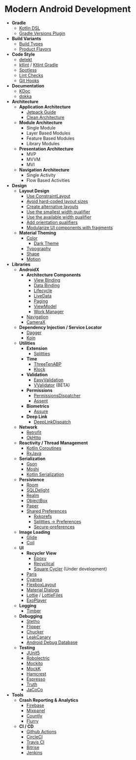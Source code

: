 # Modern Android Development

- **Gradle**
    - [Kotlin DSL](https://docs.gradle.org/current/userguide/kotlin_dsl.html)
    - [Gradle Versions Plugin](https://github.com/ben-manes/gradle-versions-plugin)
- **Build Variants**
    - [Build Types](https://developer.android.com/studio/build/build-variants#product-flavors)
    - [Product Flavors](https://developer.android.com/studio/build/build-variants#product-flavors)
- **Code Style**
    - [detekt](https://github.com/detekt/detekt)
    - [ktlint](https://github.com/pinterest/ktlint) / [Ktlint Gradle](https://github.com/JLLeitschuh/ktlint-gradle)
    - [Spotless](https://github.com/diffplug/spotless)
    - [Lint Checks](https://developer.android.com/studio/write/lint)
    - [Git Hooks](https://githooks.com/)
- **Documentation**
    - [KDoc](https://kotlinlang.org/docs/reference/kotlin-doc.html)
    - [dokka](https://github.com/Kotlin/dokka)
- **Architecture**
    - **Application Architecture**
        - [Jetpack Guide](https://developer.android.com/jetpack/docs/guide)
        - [Clean Architecture](https://blog.cleancoder.com/uncle-bob/2012/08/13/the-clean-architecture.html)
    - **Module Architecture**
        - Single Module
        - Layer Based Modules
        - Feature Based Modules
        - Library Modules
    - **Presentation Architecture**
        - MVP
        - MVVM
        - MVI
    - **Navigation Architecture**
        - Single Activity
        - Flow Based Activities
- **Design**
    - **Layout Design**
        - [Use ConstraintLayout](https://developer.android.com/training/multiscreen/screensizes#ConstraintLayout)
        - [Avoid hard-coded layout sizes](https://developer.android.com/training/multiscreen/screensizes#TaskUseWrapMatchPar)
        - [Create alternative layouts](https://developer.android.com/training/multiscreen/screensizes#alternative-layouts)
        - [Use the smallest width qualifier](https://developer.android.com/training/multiscreen/screensizes#TaskUseSWQuali)
        - [Use the available width qualifier](https://developer.android.com/training/multiscreen/screensizes#available-width)
        - [Add orientation qualifiers](https://developer.android.com/training/multiscreen/screensizes#TaskUseOriQuali)
        - [Modularize UI components with fragments](https://developer.android.com/training/multiscreen/screensizes#fragments)
    - **Material Theming**
        - [Color](https://material.io/design/color/)
            - [Dark Theme](https://material.io/design/color/dark-theme.html)
        - [Typography](https://material.io/design/typography/)
        - [Shape](https://material.io/design/shape/)
        - [Motion](https://material.io/design/motion/)
- **Libraries**
    - **AndroidX**
        - **Architecture Components**
            - [View Binding](https://developer.android.com/topic/libraries/view-binding)
            - [Data Binding](https://developer.android.com/topic/libraries/data-binding)
            - [Lifecycle](https://developer.android.com/topic/libraries/architecture/lifecycle)
            - [LiveData](https://developer.android.com/topic/libraries/architecture/livedata)
            - [Paging](https://developer.android.com/topic/libraries/architecture/paging)
            - [ViewModel](https://developer.android.com/topic/libraries/architecture/viewmodel)
            - [Work Manager](https://developer.android.com/topic/libraries/architecture/workmanager)
        - [Navigation](https://developer.android.com/guide/navigation)
        - [CameraX](https://developer.android.com/training/camerax)
    - **Dependency Injection / Service Locator**
        - [Dagger](https://github.com/google/dagger)
        - [Koin](https://github.com/InsertKoinIO/koin)
    - **Utilities**
        - **Extension**
            - [Splitties](https://github.com/LouisCAD/Splitties)
        - **Time**
            - [ThreeTenABP](https://github.com/JakeWharton/ThreeTenABP)
            - [Klock](https://github.com/korlibs/klock)
        - **Validation**
            - [EasyValidation](https://github.com/wajahatkarim3/EasyValidation)
            - [VValidator](https://github.com/afollestad/vvalidator) (BETA)
        - **Permissions**
            - [PermissionsDispatcher](https://github.com/permissions-dispatcher/PermissionsDispatcher)
            - [Assent](https://github.com/afollestad/assent)
        - **Biometrics**
            - [Assure](https://github.com/afollestad/assure)
        - **Deep Link**
            - [DeepLinkDispatch](https://github.com/airbnb/DeepLinkDispatch)
    - **Network**
        - [Retrofit](https://github.com/square/retrofit)
        - [OkHttp](https://github.com/square/okhttp)
    - **Reactivity / Thread Management**
        - [Kotlin Coroutines](https://github.com/Kotlin/kotlinx.coroutines)
        - [RxJava](https://github.com/ReactiveX/RxJava)
    - **Serialization**
        - [Gson](https://github.com/google/gson)
        - [Moshi](https://github.com/square/moshi)
        - [Kotlin Serialization](https://github.com/Kotlin/kotlinx.serialization)
    - **Persistence**
        - [Room](https://developer.android.com/topic/libraries/architecture/room)
        - [SQLDelight](https://github.com/cashapp/sqldelight)
        - [Realm](https://github.com/realm/realm-java)
        - [ObjectBox](https://objectbox.io/)
        - [Paper](https://github.com/pilgr/Paper)
        - [Shared Preferences](https://developer.android.com/training/data-storage/shared-preferences)
            - [Rxkprefs](https://github.com/afollestad/rxkprefs)
            - [Splitties → Preferences](https://github.com/LouisCAD/Splitties/tree/master/modules/preferences)
            - [Secure-preferences](https://github.com/scottyab/secure-preferences)
    - **Image Loading**
        - [Glide](https://github.com/bumptech/glide)
        - [Coil](https://github.com/coil-kt/coil)
    - **UI**
        - **Recycler View**
            - [Epoxy](https://github.com/airbnb/epoxy)
            - [Recyclical](https://github.com/afollestad/recyclical)
            - [Square Cycler](https://github.com/square/cycler) (Under development)
        - [Paris](https://github.com/airbnb/paris)
        - [Cyanea](https://github.com/jaredrummler/Cyanea)
        - [FlexboxLayout](https://github.com/google/flexbox-layout)
        - [Material Dialogs](https://github.com/afollestad/material-dialogs)
        - [Lottie](https://github.com/airbnb/lottie-android) / [LottieFiles](https://lottiefiles.com/)
        - [ExoPlayer](https://github.com/google/ExoPlayer)
    - **Logging**
        - [Timber](https://github.com/JakeWharton/timber)
    - **Debugging**
        - [Stetho](https://github.com/facebook/stetho)
        - [Flipper](https://github.com/facebook/flipper)
        - [Chucker](https://github.com/ChuckerTeam/chucker)
        - [LeakCanary](https://github.com/square/leakcanary)
        - [Android Debug Database](https://github.com/amitshekhariitbhu/Android-Debug-Database)
    - **Testing**
        - [JUnit5](https://github.com/junit-team/junit5)
        - [Robolectric](https://github.com/robolectric/robolectric)
        - [Mockito](https://github.com/mockito/mockito)
        - [MockK](https://github.com/mockk/mockk)
        - [Hamcrest](https://github.com/hamcrest/JavaHamcrest)
        - [Espresso](https://developer.android.com/training/testing/espresso)
        - [Truth](https://github.com/google/truth)
        - [JaCoCo](https://github.com/jacoco/jacoco)
- **Tools**
    - **Crash Reporting & Analytics**
        - [Firebase](https://firebase.google.com/)
        - [Mixpanel](https://mixpanel.com/)
        - [Countly](https://count.ly/)
        - [Flurry](https://www.flurry.com/)
    - **CI / CD**
        - [Github Actions](https://github.com/features/actions)
        - [CircleCI](https://circleci.com/)
        - [Travis CI](https://travis-ci.org/)
        - [Bitrise](https://www.bitrise.io/)
        - [Jenkins](https://www.jenkins.io/)
